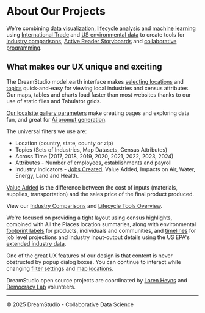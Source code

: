 # About Our Projects

We're combining [data&nbsp;visualization](../../io/charts/), [lifecycle&nbsp;analysis](../../community/tools/) and [machine&nbsp;learning](../../RealityStream/) using [International Trade](../../profile/trade/) and [US environmental&nbsp;data](../../io/about/) to create tools for [industry&nbsp;comparisons](../../localsite/info/), [Active Reader Storyboards](../../requests/) and [collaborative programming](/projects/). 

## What makes our UX unique and exciting

The DreamStudio model.earth interface makes [selecting locations](#geoview=country) and [topics](#appview=topics) quick-and-easy for viewing local industries and census attributes. Our maps, tables and charts load faster than most websites thanks to our use of static files and Tabulator&nbsp;grids.

<!--
The industry timeline we're working on will have a short Tabulator grid below it with the top 10 local industries and columns for employees, establishments, payroll.

We've integrated timeline charts with the top hero area of the home page, so site visitors will immediately see what the tool provides and will be motivated to enter their own zip code, county or state to explore.
-->

[Our localsite gallery parameters](/localsite) make creating pages and exploring data fun, and great for [Ai prompt generation](/requests/).

The universal filters we use are:

- Location (country, state, county or zip)
- Topics (Sets of Industries, Map Datasets, Census Attributes)
- Across Time (2017, 2018, 2019, 2020, 2021, 2022, 2023, 2024)
- Attributes - Number of employees, establishments and payroll
- Industry Indicators - [Jobs Created](../../localsite/info/#indicators=JOBS), Value Added, Impacts on Air, Water, Energy, Land and Health.

<!--
Where (location), What (topic), When (year), How (number of people and types of establishments), and Why it matters (the impact)
-->

[Value Added](../../localsite/info/#indicators=VADD) is the difference between the cost of inputs (materials, supplies, transportation) and the sales price of the final product produced. 

View our [Industry Comparisons](/localsite/info/) and [Lifecycle Tools Overview](/community/tools/).

<span class="local" style="display:none">
Localhost note: For comparison, here's Data USA's [Payroll by Industry Sector](https://datausa.io/profile/geo/new-york#payroll).  
The Data USA chart only supports state level. It's also difficult to see which industry the bars represent.
</span>

<!--
In our setup, the colored countries will instead be the location's top 10 industries. The lines will move when indicators are selected for the number of employees, establishments, payroll.

10 is a good number since 10 colors can be visually distinguished in the timeline chart, which will match a color on the left side of the tabulator industry rows (like a legend).

We'll complement the industry timeline chart by showing lists of actual local establishments from All The Places. We'll figure out how to summarize the types of local All The Places organizations to condense the side list.

A second chart will show census demographic attributes changing across time for the selected location. These will be among the options for lines (similar to industries):

- Population,
- Poverty,
- Education,
- Work Experience,
- Working Fulltime,
- Working Fulltime Poverty

We'll work toward showing 5 demographic lines on the same chart as 5 industries. And we'll use regression to predict upcoming years.

When we show the Census indicators in a Tabulator grid,
Rows could be: Population, Poverty, Education, Work Experience, Working Full Time, Working Full Time Poverty
Columns could be: Total, Male, Female, Under 18, 18 to 65, Over 65

Instead of showing the census grid on the initial load, we'll provide a small snapshot about the location with interesting census attributes. We'll link the snapshot to CensusReporter.com for their great chart details (NY zip 10001).
-->

We're focused on providing a tight layout using census highlights, combined with All the Places location summaries, along with environmental [footprint labels](/io/template/) for products, individuals and communities, and [timelines](/data-commons/docs/data/) for job level projections and industry input-output details using the US EPA's [extended industry data](../../io/charts/).

One of the great UX features of our design is that content is never obstructed by popup dialog boxes. You can continue to interact while changing [filter settings](#sidetab=settings) and [map locations](#geoview=countries). 
<br>


DreamStudio open source projects are coordinated by [Loren Heyns](https://dreamstudio.com/resume) and [Democracy Lab](https://www.democracylab.org/projects/834) volunteers. 

---

&copy; 2025 DreamStudio - Collaborative&nbsp;Data&nbsp;Science

